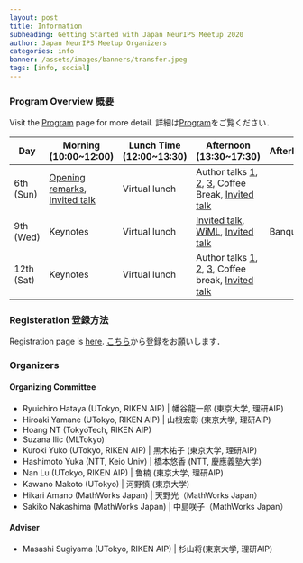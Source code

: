 ```yaml
---
layout: post
title: Information
subheading: Getting Started with Japan NeurIPS Meetup 2020
author: Japan NeurIPS Meetup Organizers
categories: info
banner: /assets/images/banners/transfer.jpeg
tags: [info, social]
---
```


### Program Overview 概要

Visit the [Program](/program.html) page for more detail.
詳細は[Program](/program.html)をご覧ください．

| Day | Morning (10:00~12:00)                               | Lunch Time (12:00~13:30) | Afternoon (13:30~17:30) | Afterhours  |
| ---------- | -------------------------------------------- | --------------------------------------------- | ------------------------------------------------------------- | ------- |
| 6th (Sun)  | [Opening remarks](https://neuripsmeetupjapan.github.io/talk/2020/12/06/intro.html), [Invited talk](https://neuripsmeetupjapan.github.io/talk/2020/12/06/talk1.html)                | Virtual lunch            | Author talks [1](https://neuripsmeetupjapan.github.io/discussion/2020/12/06/study1.html), [2](https://neuripsmeetupjapan.github.io/discussion/2020/12/06/study2.html), [3](https://neuripsmeetupjapan.github.io/discussion/2020/12/06/study3.html), Coffee Break, [Invited talk](https://neuripsmeetupjapan.github.io/talk/2020/12/06/talk2.html)                |         |
| 9th (Wed)  | Keynotes                                     | Virtual lunch            | [Invited talk](https://neuripsmeetupjapan.github.io/talk/2020/12/09/talk1.html), [WiML](/wiml.html), [Invited talk](https://neuripsmeetupjapan.github.io/talk/2020/12/09/talk2.html)            | Banquet |
| 12th (Sat) | Keynotes                                     | Virtual lunch            | Author talks [1](https://neuripsmeetupjapan.github.io/discussion/2020/12/12/study4.html), [2](https://neuripsmeetupjapan.github.io/discussion/2020/12/12/study5.html), [3](https://neuripsmeetupjapan.github.io/discussion/2020/12/12/study6.html), Coffee break, [Invited talk](https://neuripsmeetupjapan.github.io/talk/2020/12/12/talk5.html)                |         |

### Registeration 登録方法

Registration page is [here](https://c5dc59ed978213830355fc8978.doorkeeper.jp/events/114241). [こちら](https://c5dc59ed978213830355fc8978.doorkeeper.jp/events/114241)から登録をお願いします．


### Organizers
#### Organizing Committee 
- Ryuichiro Hataya (UTokyo, RIKEN AIP) \| 幡谷龍一郎 (東京大学, 理研AIP)
- Hiroaki Yamane (UTokyo, RIKEN AIP) \| 山根宏彰 (東京大学, 理研AIP)
- Hoang NT (TokyoTech, RIKEN AIP)
- Suzana Ilic (MLTokyo)
- Kuroki Yuko (UTokyo, RIKEN AIP) \| 黒木祐子 (東京大学, 理研AIP)
- Hashimoto Yuka (NTT, Keio Univ) \| 橋本悠香 (NTT, 慶應義塾大学)
- Nan Lu (UTokyo, RIKEN AIP) \| 鲁楠 (東京大学, 理研AIP)
- Kawano Makoto (UTokyo) \| 河野慎 (東京大学)
- Hikari Amano (MathWorks Japan) \| 天野光（MathWorks Japan）
- Sakiko Nakashima (MathWorks Japan) \| 中島咲子（MathWorks Japan）

#### Adviser
- Masashi Sugiyama (UTokyo, RIKEN AIP)  \| 杉山将(東京大学, 理研AIP)

